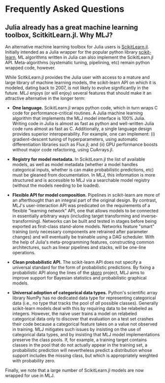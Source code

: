 # Frequently Asked Questions

## Julia already has a great machine learning toolbox, ScitkitLearn.jl. Why MLJ?

An alternative machine learning toolbox for Julia users is
[ScikitLearn.jl](https://github.com/cstjean/ScikitLearn.jl). Initially
intended as a Julia wrapper for the popular python library
[scikit-learn](https://scikit-learn.org/stable/), ML algorithms
written in Julia can also implement the ScikitLearn.jl
API. Meta-algorithms (systematic tuning, pipelining, etc) remain
python wrapped code, however.

While ScitkiLearn.jl provides the Julia user with access to a mature
and large library of machine learning models, the scikit-learn API on
which it is modeled, dating back to 2007, is not likely to
evolve significantly in the future. MLJ enjoys (or will enjoy) several
features that should make it an attractive alternative in the longer
term:

- **One language.** ScikitLearn.jl wraps python code, which in turn
  wraps C code for performance-critical routines. A Julia machine
  learning algorithm that implements the MLJ model interface is 100%
  Julia. Writing code in Julia is almost as fast as python and
  well-written Julia code runs almost as fast as C. Additionally, a
  single language design provides superior interoperability. For
  example, one can implement: (i) gradient-descent tuning of
  hyperparameters, using automatic differentiation libraries such as
  Flux.jl; and (ii) GPU performance boosts without major code
  refactoring, using CuArrays.jl.

- **Registry for model metadata.** In ScikitLearn.jl the list of
  available models, as well as model metadata (whether a model handles
  categorical inputs, whether is can make probabilistic predictions,
  etc) must be gleaned from documentation. In MLJ, this information is
  more structured and is accessible to MLJ via a searchable model
  registry (without the models needing to be loaded).

- **Flexible API for model composition.** Pipelines in scikit-learn are
  more of an afterthought than an integral part of the original
  design. By contrast, MLJ's user-interaction API was predicated on the
  requirements of a flexible "learning network" API, one that allows
  models to be connected in essentially arbitrary ways (including
  target transforming and inverse-transforming). Networks can be built
  and tested in stages before being exported as first-class
  stand-alone models. Networks feature "smart" training (only
  necessary components are retrained after parameter changes) and will
  eventually be trainable using a DAG scheduler. With the help of
  Julia's meta-programming features, constructing common
  architectures, such as linear pipelines and stacks, will be one-line
  operations.

- **Clean probabilistic API.** The scikit-learn API does not specify a
  universal standard for the form of probabilistic predictions. By
  fixing a probabilistic API along the lines of the
  [skpro](https://github.com/alan-turing-institute/skpro) project, MLJ
  aims to improve support for Bayesian statistics and probabilistic
  graphical models.

- **Universal adoption of categorical data types.** Python's
  scientific array library NumPy has no dedicated data type for
  representing categorical data (i.e., no type that tracks the pool of
  *all* possible classes). Generally scikit-learn models deal with
  this by requiring data to be relabeled as integers. However, the
  naive user trains a model on relabeled categorical data only to
  discover that evaluation on a test set crashes their code because a
  categorical feature takes on a value not observed in training. MLJ
  mitigates such issues by insisting on the use of categorical data
  types, and by insisting that MLJ model implementations preserve the
  class pools. If, for example, a training target contains classes in
  the pool that do not actually appear in the training set, a
  probabilistic prediction will nevertheless predict a distribution
  whose support includes the missing class, but which is appropriately
  weighted with probability zero.

Finally, we note that a large number of ScikitLearn.jl models are now
wrapped for use in MLJ.
